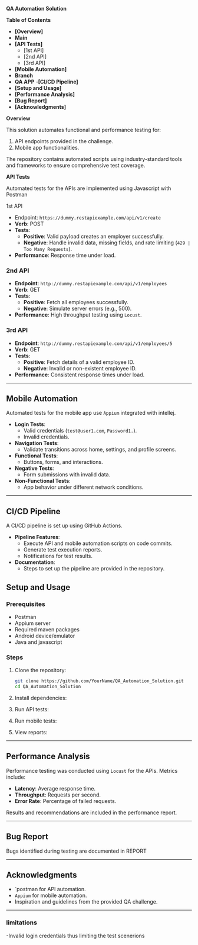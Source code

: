 **QA Automation Solution**

 **Table of Contents**

- **[Overview]**
- **Main** 
- **[API Tests]**
  - [1st API]
  - [2nd API]
  - [3rd API]
- **[Mobile Automation]**
- **Branch**
- **QA APP**
-**[CI/CD Pipeline]**
- **[Setup and Usage]**
- **[Performance Analysis]**
- **[Bug Report]**
- **[Acknowledgments]**


**Overview**

This solution automates functional and performance testing for:
1. API endpoints provided in the challenge.
2. Mobile app functionalities.

The repository contains automated scripts using industry-standard tools and frameworks to ensure comprehensive test coverage.


**API Tests**

Automated tests for the APIs are implemented using Javascript with Postman

1st API

- Endpoint: `https://dummy.restapiexample.com/api/v1/create`
- **Verb**: POST
- **Tests**:
  - **Positive**: Valid payload creates an employer successfully.
  - **Negative**: Handle invalid data, missing fields, and rate limiting (`429 | Too Many Requests`).
- **Performance**: Response time under load.

### 2nd API

- **Endpoint**: `http://dummy.restapiexample.com/api/v1/employees`
- **Verb**: GET
- **Tests**:
  - **Positive**: Fetch all employees successfully.
  - **Negative**: Simulate server errors (e.g., 500).
- **Performance**: High throughput testing using `Locust`.

### 3rd API

- **Endpoint**: `http://dummy.restapiexample.com/api/v1/employees/5`
- **Verb**: GET
- **Tests**:
  - **Positive**: Fetch details of a valid employee ID.
  - **Negative**: Invalid or non-existent employee ID.
- **Performance**: Consistent response times under load.

---

## Mobile Automation

Automated tests for the mobile app use `Appium` integrated with intellej.

- **Login Tests**:
  - Valid credentials (`test@user1.com`, `Password1.`).
  - Invalid credentials.
- **Navigation Tests**:
  - Validate transitions across home, settings, and profile screens.
- **Functional Tests**:
  - Buttons, forms, and interactions.
- **Negative Tests**:
  - Form submissions with invalid data.
- **Non-Functional Tests**:
  - App behavior under different network conditions.

---

## CI/CD Pipeline

A CI/CD pipeline is set up using GitHub Actions.

- **Pipeline Features**:
  - Execute API and mobile automation scripts on code commits.
  - Generate test execution reports.
  - Notifications for test results.
- **Documentation**:
  - Steps to set up the pipeline are provided in the repository.



## Setup and Usage

### Prerequisites

- Postman 
- Appium server
- Required maven packages 
- Android device/emulator
- Java and javascript

### Steps

1. Clone the repository:
   ```bash
   git clone https://github.com/YourName/QA_Automation_Solution.git
   cd QA_Automation_Solution
   ```
2. Install dependencies:
   
  
3. Run API tests:
  
4. Run mobile tests:
  
5. View reports:
  

---

## Performance Analysis

Performance testing was conducted using `Locust` for the APIs. Metrics include:

- **Latency**: Average response time.
- **Throughput**: Requests per second.
- **Error Rate**: Percentage of failed requests.

Results and recommendations are included in the performance report.

---

## Bug Report

Bugs identified during testing are documented in REPORT

---

## Acknowledgments

- `postman for API automation.
- `Appium` for mobile automation.
- Inspiration and guidelines from the provided QA challenge.

---
### limitations
-Invalid login credentials thus limiting the test scenerions 

